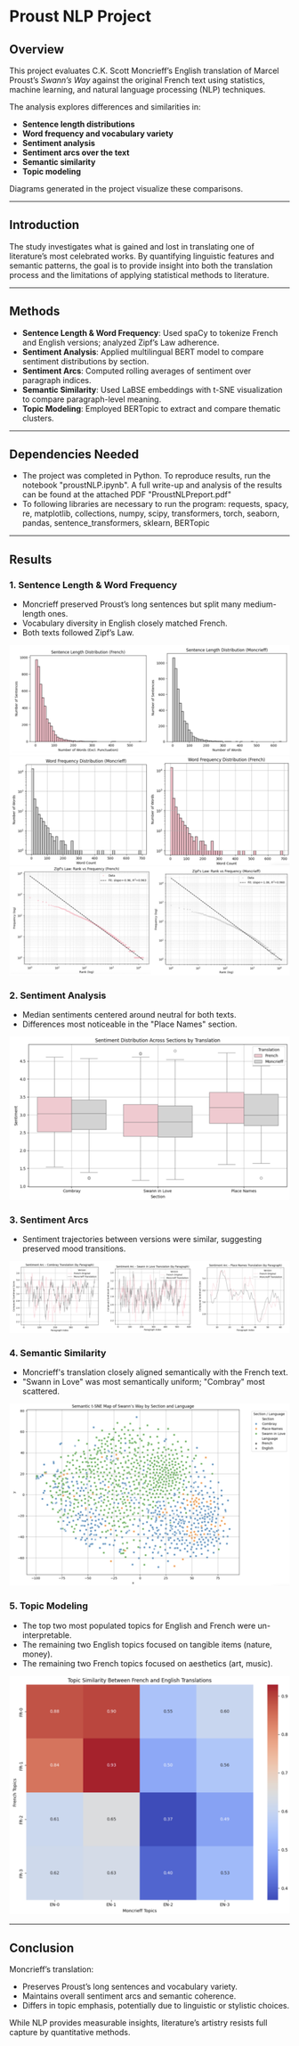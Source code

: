 # Proust NLP Project

## Overview
This project evaluates C.K. Scott Moncrieff’s English translation of Marcel Proust’s *Swann’s Way* against the original French text using statistics, machine learning, and natural language processing (NLP) techniques.

The analysis explores differences and similarities in:
- **Sentence length distributions**
- **Word frequency and vocabulary variety**
- **Sentiment analysis**
- **Sentiment arcs over the text**
- **Semantic similarity**
- **Topic modeling**

Diagrams generated in the project visualize these comparisons.

---

## Introduction
The study investigates what is gained and lost in translating one of literature’s most celebrated works. By quantifying linguistic features and semantic patterns, the goal is to provide insight into both the translation process and the limitations of applying statistical methods to literature.

---

## Methods
- **Sentence Length & Word Frequency**: Used spaCy to tokenize French and English versions; analyzed Zipf’s Law adherence.
- **Sentiment Analysis**: Applied multilingual BERT model to compare sentiment distributions by section.
- **Sentiment Arcs**: Computed rolling averages of sentiment over paragraph indices.
- **Semantic Similarity**: Used LaBSE embeddings with t-SNE visualization to compare paragraph-level meaning.
- **Topic Modeling**: Employed BERTopic to extract and compare thematic clusters.

---

## Dependencies Needed
- The project was completed in Python. To reproduce results, run the notebook "proustNLP.ipynb". A full write-up and analysis of the results can be found at the attached PDF "ProustNLPreport.pdf"
- To following libraries are necessary to run the program: requests, spacy, re, matplotlib, collections, numpy, scipy, transformers, torch, seaborn, pandas, sentence_transformers, sklearn, BERTopic

---
## Results

### 1. Sentence Length & Word Frequency
- Moncrieff preserved Proust’s long sentences but split many medium-length ones.
- Vocabulary diversity in English closely matched French.
- Both texts followed Zipf’s Law.

![Sentence Length Distribution](images/figureA.png)
![Word Frequency Distribution](images/figureB.png)
![Zipf's Law](images/figureC.png)

### 2. Sentiment Analysis
- Median sentiments centered around neutral for both texts.
- Differences most noticeable in the "Place Names" section.

![Sentiment Box Plots](images/figureD.png)

### 3. Sentiment Arcs
- Sentiment trajectories between versions were similar, suggesting preserved mood transitions.

![Sentiment Arcs](images/figureE.png)

### 4. Semantic Similarity
- Moncrieff's translation closely aligned semantically with the French text.
- "Swann in Love" was most semantically uniform; "Combray" most scattered.

![t-SNE Semantic Map](images/figureF.png)

### 5. Topic Modeling
- The top two most populated topics for English and French were un-interpretable.
- The remaining two English topics focused on tangible items (nature, money).
- The remaining two French topics focused on aesthetics (art, music).

![Topic Similarity Heatmap](images/figureG.png)

---

## Conclusion
Moncrieff’s translation:
- Preserves Proust’s long sentences and vocabulary variety.
- Maintains overall sentiment arcs and semantic coherence.
- Differs in topic emphasis, potentially due to linguistic or stylistic choices.

While NLP provides measurable insights, literature’s artistry resists full capture by quantitative methods.

